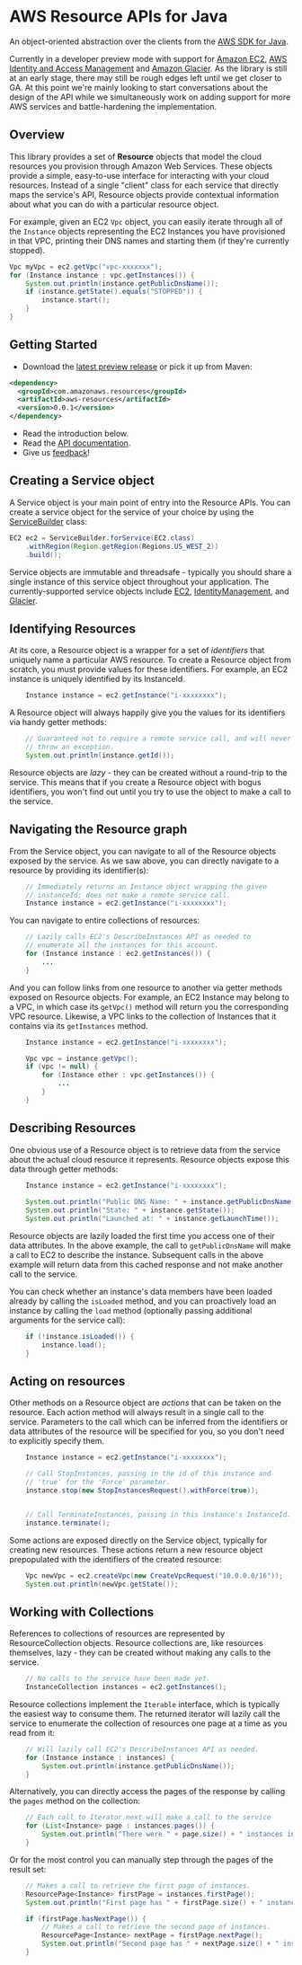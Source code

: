 # AWS Resource APIs for Java

An object-oriented abstraction over the clients from the [AWS SDK for Java][sdk].

Currently in a developer preview mode with support for [Amazon EC2][ec2],
[AWS Identity and Access Management][iam] and [Amazon Glacier][glacier]. As the library
is still at an early stage, there may still be rough edges left until we get closer to
GA. At this point we're mainly looking to start conversations about the design
of the API while we simultaneously work on adding support for more AWS services
and battle-hardening the implementation.

## Overview

This library provides a set of **Resource** objects that model the cloud resources you
provision through Amazon Web Services. These objects provide a simple, easy-to-use
interface for interacting with your cloud resources. Instead of a single "client"
class for each service that directly maps the service's API, Resource objects
provide contextual information about what you can do with a particular resource
object.

For example, given an EC2 `Vpc` object, you can easily iterate through all of the
`Instance` objects representing the EC2 Instances you have provisioned in that VPC,
printing their DNS names and starting them (if they're currently stopped).

```java
Vpc myVpc = ec2.getVpc("vpc-xxxxxxx");
for (Instance instance : vpc.getInstances()) {
    System.out.println(instance.getPublicDnsName());
    if (instance.getState().equals("STOPPED")) {
        instance.start();
    }
}
```

## Getting Started

* Download the [latest preview release][releases] or pick it up from Maven:
```xml
<dependency>
  <groupId>com.amazonaws.resources</groupId>
  <artifactId>aws-resources</artifactId>
  <version>0.0.1</version>
</dependency>
```
* Read the introduction below.
* Read the [API documentation][api-docs].
* Give us [feedback][issues]!



## Creating a Service object

A Service object is your main point of entry into the Resource APIs. You can create
a service object for the service of your choice by using the [ServiceBuilder][servicebuilder]
class:

```java
EC2 ec2 = ServiceBuilder.forService(EC2.class)
    .withRegion(Region.getRegion(Regions.US_WEST_2))
    .build();
```
Service objects are immutable and threadsafe - typically you should share a single
instance of this service object throughout your application. The currently-supported
service objects include [EC2][ec2service], [IdentityManagement][iamservice], and
[Glacier][glacierservice].

## Identifying Resources

At its core, a Resource object is a wrapper for a set of *identifiers* that uniquely
name a particular AWS resource. To create a Resource object from scratch, you must
provide values for these identifiers. For example, an EC2 instance is uniquely
identified by its InstanceId.

```java
    Instance instance = ec2.getInstance("i-xxxxxxxx");
```

A Resource object will always happily give you the values for its identifiers via
handy getter methods:

```java
    // Guaranteed not to require a remote service call, and will never block or
    // throw an exception.
    System.out.println(instance.getId());
```

Resource objects are *lazy* - they can be created without a round-trip to the service.
This means that if you create a Resource object with bogus identifiers, you won't find
out until you try to use the object to make a call to the service.

## Navigating the Resource graph

From the Service object, you can navigate to all of the Resource objects exposed by
the service. As we saw above, you can directly navigate to a resource by providing
its identifier(s):

```java
    // Immediately returns an Instance object wrapping the given
    // instanceId; does not make a remote service call.
    Instance instance = ec2.getInstance("i-xxxxxxxx");
```

You can navigate to entire collections of resources:

```java
    // Lazily calls EC2's DescribeInstances API as needed to
    // enumerate all the instances for this account.
    for (Instance instance : ec2.getInstances()) {
        ...        
    }
```

And you can follow links from one resource to another via getter methods exposed
on Resource objects. For example, an EC2 Instance may belong to a VPC, in which
case its `getVpc()` method will return you the corresponding VPC resource.
Likewise, a VPC links to the collection of Instances that it contains via its
`getInstances` method.

```java
    Instance instance = ec2.getInstance("i-xxxxxxxx");

    Vpc vpc = instance.getVpc();
    if (vpc != null) {
        for (Instance other : vpc.getInstances()) {
            ...
        }
    }
```

## Describing Resources

One obvious use of a Resource object is to retrieve data from the service about the
actual cloud resource it represents. Resource objects expose this data through getter
methods:

```java
    Instance instance = ec2.getInstance("i-xxxxxxxx");
    
    System.out.println("Public DNS Name: " + instance.getPublicDnsName());
    System.out.println("State: " + instance.getState());
    System.out.println("Launched at: " + instance.getLaunchTime());
```

Resource objects are lazily loaded the first time you access one of their data
attributes. In the above example, the call to `getPublicDnsName` will make a
call to EC2 to describe the instance. Subsequent calls in the above example will
return data from this cached response and not make another call to the service.

You can check whether an instance's data members have been loaded already by
calling the `isLoaded` method, and you can proactively load an instance by calling
the `load` method (optionally passing additional arguments for the service call):

```java
    if (!instance.isLoaded()) {
        instance.load();
    }
```

## Acting on resources

Other methods on a Resource object are *actions* that can be taken on the resource. Each
action method will always result in a single call to the service. Parameters to the call
which can be inferred from the identifiers or data attributes of the resource will be
specified for you, so you don't need to explicitly specify them.

```java
    Instance instance = ec2.getInstance("i-xxxxxxxx");

    // Call StopInstances, passing in the id of this instance and
    // 'true' for the 'Force' parameter.
    instance.stop(new StopInstancesRequest().withForce(true));


    // Call TerminateInstances, passing in this instance's InstanceId.
    instance.terminate();
```

Some actions are exposed directly on the Service object, typically for creating new
resources. These actions return a new resource object prepopulated with the identifiers
of the created resource:

```java
    Vpc newVpc = ec2.createVpc(new CreateVpcRequest("10.0.0.0/16"));
    System.out.println(newVpc.getState());
```

## Working with Collections

References to collections of resources are represented by ResourceCollection objects.
Resource collections are, like resources themselves, lazy - they can be created without
making any calls to the service.

```java
    // No calls to the service have been made yet.
    InstanceCollection instances = ec2.getInstances();
```

Resource collections implement the `Iterable` interface, which is typically the easiest
way to consume them. The returned iterator will lazily call the service to enumerate the
collection of resources one page at a time as you read from it:

```java
    // Will lazily call EC2's DescribeInstances API as needed.
    for (Instance instance : instances) {
        System.out.println(instance.getPublicDnsName());
    }
```

Alternatively, you can directly access the pages of the response by calling the `pages` method
on the collection:

```java
    // Each call to Iterator.next will make a call to the service
    for (List<Instance> page : instances.pages()) {
        System.out.println("There were " + page.size() + " instances in this page.");
    }
```

Or for the most control you can manually step through the pages of the result set:

```java
    // Makes a call to retrieve the first page of instances.
    ResourcePage<Instance> firstPage = instances.firstPage();
    System.out.println("First page has " + firstPage.size() + " instances.");

    if (firstPage.hasNextPage()) {
        // Makes a call to retrieve the second page of instances.
        ResourcePage<Instance> nextPage = firstPage.nextPage();
        System.out.println("Second page has " + nextPage.size() + " instances.");
    }
```

[sdk]: https://github.com/aws/aws-sdk-java
[ec2]: http://aws.amazon.com/ec2/
[iam]: http://aws.amazon.com/iam/
[glacier]: http://aws.amazon.com/glacier/
[releases]: https://github.com/awslabs/aws-sdk-java-resources/releases
[api-docs]: http://docs.aws.amazon.com/AWSJavaSDKResources/latest/
[issues]: https://github.com/awslabs/aws-sdk-java-resources/issues
[servicebuilder]: http://docs.aws.amazon.com/AWSJavaSDKResources/latest/com/amazonaws/resources/ServiceBuilder.html
[ec2service]: http://docs.aws.amazon.com/AWSJavaSDKResources/latest/com/amazonaws/resources/ec2/EC2.html
[iamservice]: http://docs.aws.amazon.com/AWSJavaSDKResources/latest/com/amazonaws/resources/identitymanagement/IdentityManagement.html
[glacierservice]: http://docs.aws.amazon.com/AWSJavaSDKResources/latest/com/amazonaws/resources/glacier/Glacier.html
